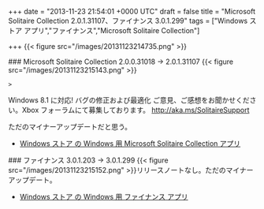 
+++
date = "2013-11-23 21:54:01 +0000 UTC"
draft = false
title = "Microsoft Solitaire Collection 2.0.1.31107、ファイナンス 3.0.1.299"
tags = ["Windows ストア アプリ","ファイナンス","Microsoft Solitaire Collection"]

+++
{{< figure src="/images/20131123214735.png"  >}}<br/>


<div class="section">
    ### Microsoft Solitaire Collection 2.0.0.31018 → 2.0.1.31107
    {{< figure src="/images/20131123215143.png"  >}}<br/>


    >
        

Windows 8.1 に対応!
バグの修正および最適化
ご意見、ご感想をお聞かせください。Xbox フォーラムにて募集しております。 http://aka.ms/SolitaireSupport

    
ただのマイナーアップデートだと思う。

<ul>
<li><a href="http://apps.microsoft.com/windows/ja-jp/app/microsoft-solitaire-collection/1a36fd17-5161-4651-ae2d-13384e427ea8">Windows ストア の Windows 用 Microsoft Solitaire Collection アプリ</a></li>
</ul>
</div>
<div class="section">
    ### ファイナンス 3.0.1.203 → 3.0.1.299
    {{< figure src="/images/20131123215152.png"  >}}リリースノートなし。ただのマイナーアップデート。

<ul>
<li><a href="http://apps.microsoft.com/windows/ja-jp/app/finance/ffc158e5-74d6-4878-8ace-8f0df45083c1">Windows ストア の Windows 用 ファイナンス アプリ</a></li>
</ul>
</div>

